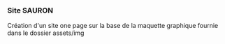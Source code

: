 ### Site SAURON ###
Création d'un site one page sur la base de la maquette graphique fournie dans le dossier assets/img

